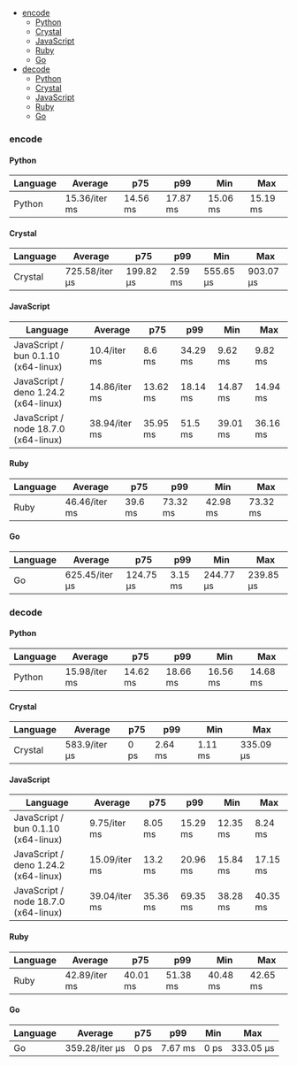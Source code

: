 <script src="https://cdn.jsdelivr.net/npm/apexcharts"></script>
- [encode](#base64-encode)
    - [Python](#base64-encode-python)
    - [Crystal](#base64-encode-crystal)
    - [JavaScript](#base64-encode-javascript)
    - [Ruby](#base64-encode-ruby)
    - [Go](#base64-encode-go)
- [decode](#base64-decode)
    - [Python](#base64-decode-python)
    - [Crystal](#base64-decode-crystal)
    - [JavaScript](#base64-decode-javascript)
    - [Ruby](#base64-decode-ruby)
    - [Go](#base64-decode-go)

### <a name="base64-encode">encode</a>

#### <a name="base64-encode-python">Python</a>

| Language | Average       | p75      | p99      | Min      | Max      |
| -------- | ------------- | -------- | -------- | -------- | -------- |
| Python   | 15.36/iter ms | 14.56 ms | 17.87 ms | 15.06 ms | 15.19 ms |

<div id="chart-17"></div>
<script>
new ApexCharts(document.querySelector('#chart-17'), {"chart":{"stacked":true,"height":320,"type":"bar","toolbar":{"show":true},"animations":{"enabled":false}},"plotOptions":{"bar":{"columnWidth":"45%","distributed":true}},"series":[{"name":"base64","data":[{"x":"Python","y":15359079.400000002}]}],"tooltip":{"label":{"show":true}},"legend":{"show":false},"stroke":{"width":1,"curve":"straight"},"xaxis":{"type":"category"}}).render()
</script>

#### <a name="base64-encode-crystal">Crystal</a>

| Language | Average        | p75       | p99     | Min       | Max       |
| -------- | -------------- | --------- | ------- | --------- | --------- |
| Crystal  | 725.58/iter µs | 199.82 µs | 2.59 ms | 555.65 µs | 903.07 µs |

<div id="chart-18"></div>
<script>
new ApexCharts(document.querySelector('#chart-18'), {"chart":{"stacked":true,"height":320,"type":"bar","toolbar":{"show":true},"animations":{"enabled":false}},"plotOptions":{"bar":{"columnWidth":"45%","distributed":true}},"series":[{"name":"base64","data":[{"x":"Crystal","y":725582.8600000002}]}],"tooltip":{"label":{"show":true}},"legend":{"show":false},"stroke":{"width":1,"curve":"straight"},"xaxis":{"type":"category"}}).render()
</script>

#### <a name="base64-encode-javascript">JavaScript</a>

| Language                             | Average       | p75      | p99      | Min      | Max      |
| ------------------------------------ | ------------- | -------- | -------- | -------- | -------- |
| JavaScript / bun 0.1.10 (x64-linux)  | 10.4/iter ms  | 8.6 ms   | 34.29 ms | 9.62 ms  | 9.82 ms  |
| JavaScript / deno 1.24.2 (x64-linux) | 14.86/iter ms | 13.62 ms | 18.14 ms | 14.87 ms | 14.94 ms |
| JavaScript / node 18.7.0 (x64-linux) | 38.94/iter ms | 35.95 ms | 51.5 ms  | 39.01 ms | 36.16 ms |

<div id="chart-19"></div>
<script>
new ApexCharts(document.querySelector('#chart-19'), {"chart":{"stacked":true,"height":320,"type":"bar","toolbar":{"show":true},"animations":{"enabled":false}},"plotOptions":{"bar":{"columnWidth":"45%","distributed":true}},"series":[{"name":"base64","data":[{"x":"JavaScript / bun 0.1.10 (x64-linux)","y":10398234.270000007},{"x":"JavaScript / node 18.7.0 (x64-linux)","y":38938822.12000001},{"x":"JavaScript / deno 1.24.2 (x64-linux)","y":14858302.299999999}]}],"tooltip":{"label":{"show":true}},"legend":{"show":false},"stroke":{"width":1,"curve":"straight"},"xaxis":{"type":"category"}}).render()
</script>

#### <a name="base64-encode-ruby">Ruby</a>

| Language | Average       | p75     | p99      | Min      | Max      |
| -------- | ------------- | ------- | -------- | -------- | -------- |
| Ruby     | 46.46/iter ms | 39.6 ms | 73.32 ms | 42.98 ms | 73.32 ms |

<div id="chart-20"></div>
<script>
new ApexCharts(document.querySelector('#chart-20'), {"chart":{"stacked":true,"height":320,"type":"bar","toolbar":{"show":true},"animations":{"enabled":false}},"plotOptions":{"bar":{"columnWidth":"45%","distributed":true}},"series":[{"name":"base64","data":[{"x":"Ruby","y":46455320.02000001}]}],"tooltip":{"label":{"show":true}},"legend":{"show":false},"stroke":{"width":1,"curve":"straight"},"xaxis":{"type":"category"}}).render()
</script>

#### <a name="base64-encode-go">Go</a>

| Language | Average        | p75       | p99     | Min       | Max       |
| -------- | -------------- | --------- | ------- | --------- | --------- |
| Go       | 625.45/iter µs | 124.75 µs | 3.15 ms | 244.77 µs | 239.85 µs |

<div id="chart-21"></div>
<script>
new ApexCharts(document.querySelector('#chart-21'), {"chart":{"stacked":true,"height":320,"type":"bar","toolbar":{"show":true},"animations":{"enabled":false}},"plotOptions":{"bar":{"columnWidth":"45%","distributed":true}},"series":[{"name":"base64","data":[{"x":"Go","y":625445.9200000002}]}],"tooltip":{"label":{"show":true}},"legend":{"show":false},"stroke":{"width":1,"curve":"straight"},"xaxis":{"type":"category"}}).render()
</script>

### <a name="base64-decode">decode</a>

#### <a name="base64-decode-python">Python</a>

| Language | Average       | p75      | p99      | Min      | Max      |
| -------- | ------------- | -------- | -------- | -------- | -------- |
| Python   | 15.98/iter ms | 14.62 ms | 18.66 ms | 16.56 ms | 14.68 ms |

<div id="chart-22"></div>
<script>
new ApexCharts(document.querySelector('#chart-22'), {"chart":{"stacked":true,"height":320,"type":"bar","toolbar":{"show":true},"animations":{"enabled":false}},"plotOptions":{"bar":{"columnWidth":"45%","distributed":true}},"series":[{"name":"base64","data":[{"x":"Python","y":15980830.970000006}]}],"tooltip":{"label":{"show":true}},"legend":{"show":false},"stroke":{"width":1,"curve":"straight"},"xaxis":{"type":"category"}}).render()
</script>

#### <a name="base64-decode-crystal">Crystal</a>

| Language | Average       | p75  | p99     | Min     | Max       |
| -------- | ------------- | ---- | ------- | ------- | --------- |
| Crystal  | 583.9/iter µs | 0 ps | 2.64 ms | 1.11 ms | 335.09 µs |

<div id="chart-23"></div>
<script>
new ApexCharts(document.querySelector('#chart-23'), {"chart":{"stacked":true,"height":320,"type":"bar","toolbar":{"show":true},"animations":{"enabled":false}},"plotOptions":{"bar":{"columnWidth":"45%","distributed":true}},"series":[{"name":"base64","data":[{"x":"Crystal","y":583902.6469999999}]}],"tooltip":{"label":{"show":true}},"legend":{"show":false},"stroke":{"width":1,"curve":"straight"},"xaxis":{"type":"category"}}).render()
</script>

#### <a name="base64-decode-javascript">JavaScript</a>

| Language                             | Average       | p75      | p99      | Min      | Max      |
| ------------------------------------ | ------------- | -------- | -------- | -------- | -------- |
| JavaScript / bun 0.1.10 (x64-linux)  | 9.75/iter ms  | 8.05 ms  | 15.29 ms | 12.35 ms | 8.24 ms  |
| JavaScript / deno 1.24.2 (x64-linux) | 15.09/iter ms | 13.2 ms  | 20.96 ms | 15.84 ms | 17.15 ms |
| JavaScript / node 18.7.0 (x64-linux) | 39.04/iter ms | 35.36 ms | 69.35 ms | 38.28 ms | 40.35 ms |

<div id="chart-24"></div>
<script>
new ApexCharts(document.querySelector('#chart-24'), {"chart":{"stacked":true,"height":320,"type":"bar","toolbar":{"show":true},"animations":{"enabled":false}},"plotOptions":{"bar":{"columnWidth":"45%","distributed":true}},"series":[{"name":"base64","data":[{"x":"JavaScript / bun 0.1.10 (x64-linux)","y":9750371.05},{"x":"JavaScript / node 18.7.0 (x64-linux)","y":39036516.80000002},{"x":"JavaScript / deno 1.24.2 (x64-linux)","y":15094611.859999998}]}],"tooltip":{"label":{"show":true}},"legend":{"show":false},"stroke":{"width":1,"curve":"straight"},"xaxis":{"type":"category"}}).render()
</script>

#### <a name="base64-decode-ruby">Ruby</a>

| Language | Average       | p75      | p99      | Min      | Max      |
| -------- | ------------- | -------- | -------- | -------- | -------- |
| Ruby     | 42.89/iter ms | 40.01 ms | 51.38 ms | 40.48 ms | 42.65 ms |

<div id="chart-25"></div>
<script>
new ApexCharts(document.querySelector('#chart-25'), {"chart":{"stacked":true,"height":320,"type":"bar","toolbar":{"show":true},"animations":{"enabled":false}},"plotOptions":{"bar":{"columnWidth":"45%","distributed":true}},"series":[{"name":"base64","data":[{"x":"Ruby","y":42886882.51000001}]}],"tooltip":{"label":{"show":true}},"legend":{"show":false},"stroke":{"width":1,"curve":"straight"},"xaxis":{"type":"category"}}).render()
</script>

#### <a name="base64-decode-go">Go</a>

| Language | Average        | p75  | p99     | Min  | Max       |
| -------- | -------------- | ---- | ------- | ---- | --------- |
| Go       | 359.28/iter µs | 0 ps | 7.67 ms | 0 ps | 333.05 µs |

<div id="chart-26"></div>
<script>
new ApexCharts(document.querySelector('#chart-26'), {"chart":{"stacked":true,"height":320,"type":"bar","toolbar":{"show":true},"animations":{"enabled":false}},"plotOptions":{"bar":{"columnWidth":"45%","distributed":true}},"series":[{"name":"base64","data":[{"x":"Go","y":359281.322}]}],"tooltip":{"label":{"show":true}},"legend":{"show":false},"stroke":{"width":1,"curve":"straight"},"xaxis":{"type":"category"}}).render()
</script>

